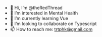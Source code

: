 - 👋 Hi, I’m @theRedThread
- 👀 I’m interested in Mental Health
- 🌱 I’m currently learning Vue
- 💞️ I’m looking to collaborate on Typescript
- 📫 How to reach me: trtphk@gmail.com

<!---
theRedThread/theRedThread is a ✨ special ✨ repository because its `README.md` (this file) appears on your GitHub profile.
You can click the Preview link to take a look at your changes.
--->
